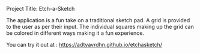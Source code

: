Project Title: Etch-a-Sketch


The application is a fun take on a traditional sketch pad. A grid is provided to the user as per their input.
The individual squares making up the grid can be colored in different ways making it a fun experience.

You can try it out at : https://adtyavrdhn.github.io/etchasketch/
